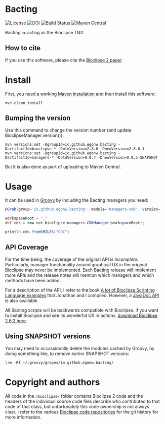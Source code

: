 # Bacting

[![License](https://img.shields.io/badge/License-EPL%201.0-red.svg)](https://opensource.org/licenses/EPL-1.0)
[![DOI](https://zenodo.org/badge/DOI/10.5281/zenodo.3464456.svg)](https://doi.org/10.5281/zenodo.3464456)
[![Build Status](https://travis-ci.org/egonw/bacting.svg?branch=master)](https://travis-ci.org/egonw/bacting)
[![Maven Central](https://img.shields.io/maven-central/v/io.github.egonw.bacting/bacting.svg?label=Maven%20Central)](https://search.maven.org/search?q=g:%22io.github.egonw.bacting%22%20AND%20a:%22bacting%22)

Bacting := acting as the Bioclipse TNG

## How to cite

If you use this software, please cite the [Bioclipse 2 paper](https://bmcbioinformatics.biomedcentral.com/articles/10.1186/1471-2105-10-397).

# Install

First, you need a working [Maven installation](https://www.google.nl/search?q=install+maven) and then install this software:

```shell
mvn clean install
```

## Bumping the version

Use this command to change the version number (and update BioclipseManager.version()):

```shell
mvn versions:set -DgroupId=io.github.egonw.bacting -DartifactId=bioclipse-* -DoldVersion=2.8.0 -DnewVersion=2.8.0.1
mvn versions:set -DgroupId=io.github.egonw.bacting -DartifactId=managers-* -DoldVersion=0.0.4 -DnewVersion=0.0.5-SNAPSHOT
```

But it is also done as part of uploading to Maven Central.

# Usage

It can be used in [Groovy](https://en.wikipedia.org/wiki/Apache_Groovy) by including the
Bacting managers you need:

```groovy
@Grab(group='io.github.egonw.bacting', module='managers-cdk', version='0.0.12')

workspaceRoot = "."
def cdk = new net.bioclipse.managers.CDKManager(workspaceRoot);

println cdk.fromSMILES("COC")
```

## API Coverage

For the time being, the coverage of the original API is *incomplete*.
Particularly, manager functionality around graphical UX
in the original Bioclipse may never be implemented. Each Bacting release will implement more APIs and
the release notes will mention which managers and which methods have been added.

For a description of the API, I refer to the book
[A lot of Bioclipse Scripting Language examples](https://bioclipse.github.io/bioclipse.scripting/) that
Jonathan and I compiled. However, a [JavaDoc API](https://egonw.github.io/bacting-api/) is also available.

All Bacting scripts will be backwards compatible with Bioclipse. If you want to install Bioclipse
and see its wonderful UX in actions, [download Bioclipse 2.6.2 here](https://sourceforge.net/projects/bioclipse/files/bioclipse2/bioclipse2.6.2/).

## Using SNAPSHOT versions

You may need to occassionally delete the
modules cached by Groovy, by doing something like, to remove earlier SNAPSHOT versions:

```shell
\rm -Rf ~/.groovy/grapes/io.github.egonw.bacting/
```

# Copyright and authors

All code in the `/bioclipse/` folder contains Bioclipse 2 code and the headers of the individual
source code files describe who contributed to that code of that class, but unfortunately this code
ownership is not always clear. I refer to the various [Bioclipse code repositories](https://github.com/bioclipse)
for the git history for more information.
